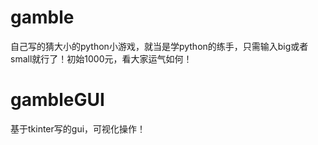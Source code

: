 # gamble
自己写的猜大小的python小游戏，就当是学python的练手，只需输入big或者small就行了！初始1000元，看大家运气如何！
# gambleGUI
基于tkinter写的gui，可视化操作！
